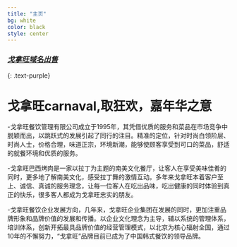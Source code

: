 ```yaml
---
title: "主页"
bg: white
color: black
style: center
---
```


### [*戈拿旺域名出售*]({{site.source_link}})
{: .text-purple}

<span class="fa-stack subtlecircle" style="font-size:100px; background:rgba(255,166,0,0.1)">
  <i class="fa fa-circle fa-stack-2x text-white"></i>
  <i class="fa fa-bicycle fa-stack-1x text-orange"></i>
</span>

# 戈拿旺carnaval,取狂欢，嘉年华之意


-戈拿旺餐饮管理有限公司成立于1995年，其凭借优质的服务和菜品在市场竞争中脱颖而出，以跳跃式的发展引起了同行的注目。精准的定位，针对时尚白领阶层、时尚人士，价格合理，味道正宗，环境新潮，能够使顾客享受到可口的菜品，舒适的就餐环境和优质的服务。

-戈拿旺巴西烤肉是一家以拉丁为主题的南美文化餐厅，让客人在享受美味佳肴的同时，更多地了解南美文化，感受拉丁舞的激情互动。多年来戈拿旺本着客户至上、诚信、真诚的服务理念，让每一位客人在吃出品味，吃出健康的同时体验到真正的快乐，很多客人都成为戈拿旺忠实的朋友。

-戈拿旺餐饮企业发展方向，几年来，戈拿旺企业集团在发展的同时，更加注重品牌形象和品牌价值的发展和传播。以企业文化理念为主导，辅以系统的管理体系，培训体系，创新开拓最具品牌价值的经营管理模式，以北京为核心辐射全国，通过10年的不懈努力，“戈拿旺”品牌目前已成为了中国韩式餐饮的领导品牌。


 